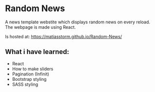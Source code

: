 # Random News
A news template webstite which displays random news on every reload. The webpage is made using React.

Is hosted at: https://matiasstorm.github.io/Random-News/

## What i have learned:
- React
- How to make sliders
- Pagination (Infinit)
- Bootstrap styling
- SASS styling
